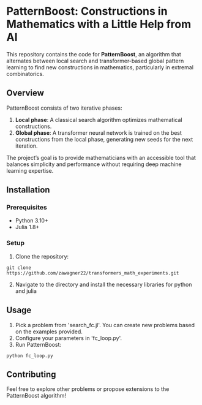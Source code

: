 # PatternBoost: Constructions in Mathematics with a Little Help from AI

This repository contains the code for **PatternBoost**, an algorithm that alternates between local search and transformer-based global pattern learning to find new constructions in mathematics, particularly in extremal combinatorics. 

## Overview
PatternBoost consists of two iterative phases:
1. **Local phase**: A classical search algorithm optimizes mathematical constructions.
2. **Global phase**: A transformer neural network is trained on the best constructions from the local phase, generating new seeds for the next iteration.

The project’s goal is to provide mathematicians with an accessible tool that balances simplicity and performance without requiring deep machine learning expertise.

## Installation

### Prerequisites
- Python 3.10+
- Julia 1.8+

### Setup
1. Clone the repository:
```
git clone https://github.com/zawagner22/transformers_math_experiments.git
```
2. Navigate to the directory and install the necessary libraries for python and julia

## Usage
1. Pick a problem from 'search_fc.jl'. You can create new problems based on the examples provided.
2. Configure your parameters in 'fc_loop.py'.
3. Run PatternBoost:
```
python fc_loop.py
```

## Contributing
Feel free to explore other problems or propose extensions to the PatternBoost algorithm!